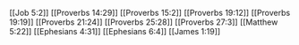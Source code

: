 [[Job 5:2]]
[[Proverbs 14:29]]
[[Proverbs 15:2]]
[[Proverbs 19:12]]
[[Proverbs 19:19]]
[[Proverbs 21:24]]
[[Proverbs 25:28]]
[[Proverbs 27:3]]
[[Matthew 5:22]]
[[Ephesians 4:31]]
[[Ephesians 6:4]]
[[James 1:19]]
